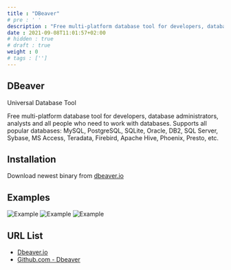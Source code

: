 ```yaml
---
title : "DBeaver"
# pre : ' '
description : "Free multi-platform database tool for developers, database administrators, analysts and all people who need to work with databases. Supports all popular databases: MySQL, PostgreSQL, SQLite, Oracle, DB2, SQL Server, Sybase, MS Access, Teradata, Firebird, Apache Hive, Phoenix, Presto, etc."
date : 2021-09-08T11:01:57+02:00
# hidden : true
# draft : true
weight : 0
# tags : ['']
---
```


## DBeaver

Universal Database Tool

Free multi-platform database tool for developers, database administrators, analysts and all people who need to work with databases. Supports all popular databases: MySQL, PostgreSQL, SQLite, Oracle, DB2, SQL Server, Sybase, MS Access, Teradata, Firebird, Apache Hive, Phoenix, Presto, etc.

## Installation

Download newest binary from [dbeaver.io](https://dbeaver.io/download/)

## Examples

![Example](images/example1.png)
![Example](images/example2.png)
![Example](images/example3.png)

## URL List

- [Dbeaver.io](https://dbeaver.io/)
- [Github.com - Dbeaver](https://github.com/dbeaver/dbeaver)
